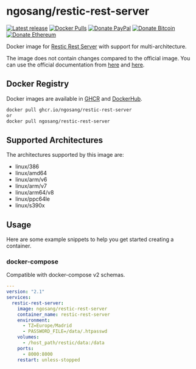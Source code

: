 # ngosang/restic-rest-server

[![Latest release](https://img.shields.io/github/v/release/ngosang/docker-restic-rest-server)](https://github.com/ngosang/docker-restic-rest-server/releases)
[![Docker Pulls](https://img.shields.io/docker/pulls/ngosang/restic-rest-server)](https://hub.docker.com/r/ngosang/restic-rest-server/)
[![Donate PayPal](https://img.shields.io/badge/Donate-PayPal-yellow.svg)](https://www.paypal.com/paypalme/diegoheras0xff)
[![Donate Bitcoin](https://img.shields.io/badge/Donate-Bitcoin-f7931a.svg)](https://www.blockchain.com/btc/address/14EcPN47rWXkmFvjfohJx2rQxxoeBRJhej)
[![Donate Ethereum](https://img.shields.io/badge/Donate-Ethereum-8c8c8c.svg)](https://www.blockchain.com/eth/address/0x0D1549BbB00926BF3D92c1A8A58695e982f1BE2E)

Docker image for [Restic Rest Server](https://github.com/restic/rest-server) with support for multi-architecture.

The image does not contain changes compared to the official image. You can use the official documentation from [here](https://hub.docker.com/r/restic/rest-server) and [here](https://github.com/restic/rest-server#docker).

## Docker Registry

Docker images are available in [GHCR](https://github.com/users/ngosang/packages/container/package/restic-rest-server) and [DockerHub](https://hub.docker.com/r/ngosang/restic-rest-server).

```bash
docker pull ghcr.io/ngosang/restic-rest-server
or
docker pull ngosang/restic-rest-server
```

## Supported Architectures

The architectures supported by this image are:

* linux/386
* linux/amd64
* linux/arm/v6
* linux/arm/v7
* linux/arm64/v8
* linux/ppc64le
* linux/s390x

## Usage

Here are some example snippets to help you get started creating a container.

### docker-compose

Compatible with docker-compose v2 schemas.

```yaml
---
version: "2.1"
services:
  restic-rest-server:
    image: ngosang/restic-rest-server
    container_name: restic-rest-server
    environment:
      - TZ=Europe/Madrid
      - PASSWORD_FILE=/data/.htpasswd
    volumes:
      - /host_path/restic/data:/data
    ports:
      - 8000:8000
    restart: unless-stopped
```
